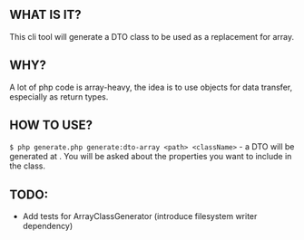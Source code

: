 WHAT IS IT?
----
This cli tool will generate a DTO class to be used as a replacement for array.

WHY?
----
A lot of php code is array-heavy, the idea is to use objects for data transfer, especially as return types.

HOW TO USE?
----------
`$ php generate.php generate:dto-array <path> <className>` - a DTO <className> will be generated at <path>. 
You will be asked about the properties you want to include in the class.

TODO: 
-----
- Add tests for ArrayClassGenerator (introduce filesystem writer dependency)